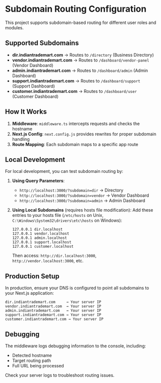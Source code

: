 # Subdomain Routing Configuration

This project supports subdomain-based routing for different user roles and modules.

## Supported Subdomains

- **dir.indiantrademart.com** → Routes to `/directory` (Business Directory)
- **vendor.indiantrademart.com** → Routes to `/dashboard/vendor-panel` (Vendor Dashboard)  
- **admin.indiantrademart.com** → Routes to `/dashboard/admin` (Admin Dashboard)
- **support.indiantrademart.com** → Routes to `/dashboard/support` (Support Dashboard)
- **customer.indiantrademart.com** → Routes to `/dashboard/user` (Customer Dashboard)

## How It Works

1. **Middleware**: `middleware.ts` intercepts requests and checks the hostname
2. **Next.js Config**: `next.config.js` provides rewrites for proper subdomain handling
3. **Route Mapping**: Each subdomain maps to a specific app route

## Local Development

For local development, you can test subdomain routing by:

1. **Using Query Parameters**: 
   - `http://localhost:3000/?subdomain=dir` → Directory
   - `http://localhost:3000/?subdomain=vendor` → Vendor Dashboard
   - `http://localhost:3000/?subdomain=admin` → Admin Dashboard

2. **Using Local Subdomains** (requires hosts file modification):
   Add these entries to your hosts file (`/etc/hosts` on Unix, `C:\Windows\System32\drivers\etc\hosts` on Windows):
   ```
   127.0.0.1 dir.localhost
   127.0.0.1 vendor.localhost  
   127.0.0.1 admin.localhost
   127.0.0.1 support.localhost
   127.0.0.1 customer.localhost
   ```
   Then access: `http://dir.localhost:3000`, `http://vendor.localhost:3000`, etc.

## Production Setup

In production, ensure your DNS is configured to point all subdomains to your Next.js application:

```
dir.indiantrademart.com     → Your server IP
vendor.indiantrademart.com  → Your server IP
admin.indiantrademart.com   → Your server IP
support.indiantrademart.com → Your server IP  
customer.indiantrademart.com → Your server IP
```

## Debugging

The middleware logs debugging information to the console, including:
- Detected hostname
- Target routing path  
- Full URL being processed

Check your server logs to troubleshoot routing issues.
